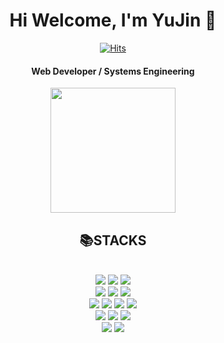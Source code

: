 <div align="center">
<h1>Hi Welcome, I'm YuJin 👋</h1>

[![Hits](https://hits.seeyoufarm.com/api/count/incr/badge.svg?url=https%3A%2F%2Fgithub.com%2FTirTir&count_bg=%23FDC8F8CB&title_bg=%23F54D4D96&icon=smugmug.svg&icon_color=%23E7E7E7&title=hits&edge_flat=false)](https://github.com/TirTir)

#### Web Developer / Systems Engineering

<a href="https://www.credly.com/badges/a7ed0775-1343-48e0-8eda-baebb2be4a77/public_url" target="_blank">
  <img src="https://github.com/TirTir/TirTir/assets/73577283/b07c1777-2867-4be1-9b08-35daa9a4252f" width="200" height="200" />
</a>

<br>
<div align=center><h2>📚STACKS</h2>
<br>
<div align=center> 
  <img src="https://img.shields.io/badge/html-E34F26?style=for-the-badge&logo=html5&logoColor=white"> 
  <img src="https://img.shields.io/badge/css-1572B6?style=for-the-badge&logo=css3&logoColor=white"> 
  <img src="https://img.shields.io/badge/react-61DAFB?style=for-the-badge&logo=react&logoColor=black"> 
  <br>
  
  <img src="https://img.shields.io/badge/Javascript-F7DF1E?style=for-the-badge&logo=Javascript&logoColor=white">
  <img src="https://img.shields.io/badge/Typescript-3178C6?style=for-the-badge&logo=Typescript&logoColor=white">
  <img src="https://img.shields.io/badge/mysql-4479A1?style=for-the-badge&logo=mysql&logoColor=white"> 
  <br>

  <img src="https://img.shields.io/badge/python-3776AB?style=for-the-badge&logo=python&logoColor=white"> 
  <img src="https://img.shields.io/badge/spring-6DB33F?style=for-the-badge&logo=spring&logoColor=white">
  <img src="https://img.shields.io/badge/linux-FCC624?style=for-the-badge&logo=linux&logoColor=black"> 
  <img src="https://img.shields.io/badge/jenkins-D24939?style=for-the-badge&logo=jenkins&logoColor=white">
  <br>

  <img src="https://img.shields.io/badge/docker-2496ED?style=for-the-badge&logo=docker&logoColor=white">
  <img src="https://img.shields.io/badge/kubernetes-326CE5?style=for-the-badge&logo=kubernetes&logoColor=white">
  <img src="https://img.shields.io/badge/aws-232F3E?style=for-the-badge&logo=amazonaws&logoColor=white"> 
  <br>


  <img src="https://img.shields.io/badge/terraform-844FBA?style=for-the-badge&logo=terraform&logoColor=white">
  <img src="https://img.shields.io/badge/ansible-EE0000?style=for-the-badge&logo=ansible&logoColor=white">
  <br>
</div>
<div>
  <br>
</div>
